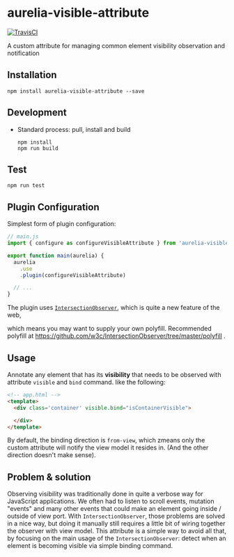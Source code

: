 # aurelia-visible-attribute

[![TravisCI](https://travis-ci.com/questmetrics/aurelia-visible-attribute.svg?branch=master)](https://travis-ci.com/questmetrics/aurelia-visible-attribute)

A custom attribute for managing common element visibility observation and notification

## Installation

  ```
  npm install aurelia-visible-attribute --save
  ```

## Development

  * Standard process: pull, install and build
    ```
    npm install
    npm run build
    ```

## Test

  ```
  npm run test
  ```

## Plugin Configuration

  Simplest form of plugin configuration:

  ```js
  // main.js
  import { configure as configureVisibleAttribute } from 'aurelia-visible-attribute';

  export function main(aurelia) {
    aurelia
      .use
      .plugin(configureVisibleAttribute)

    // ...
  }
  ```

  The plugin uses [`IntersectionObserver`](https://developer.mozilla.org/en-US/docs/Web/API/Intersection_Observer_API), which is quite a new feature of the web,

  which means you may want to supply your own polyfill. Recommended polyfill at https://github.com/w3c/IntersectionObserver/tree/master/polyfill .

## Usage

  Annotate any element that has its **visibility** that needs to be observed with attribute `visible` and `bind` command. like the following:

  ```html
  <!-- app.html -->
  <template>
    <div class='container' visible.bind="isContainerVisible">

    </div>
  </template>
  ```

  By default, the binding direction is `from-view`, which zmeans only the custom attribute will notify the view model it resides in. (And the other direction doesn't make sense).

## Problem & solution

  Observing visibility was traditionally done in quite a verbose way for JavaScript applications. We often had to listen to scroll events, mutation "events" and many other events that could make an element going inside / outside of view port. With `IntersectionObserver`, those problems are solved in a nice way, but doing it manually still requires a little bit of wiring together the observer with view model. This attribute is a simple way to avoid all that, by focusing on the main usage of the `IntersectionObserver`: detect when an element is becoming visible via simple binding command.
